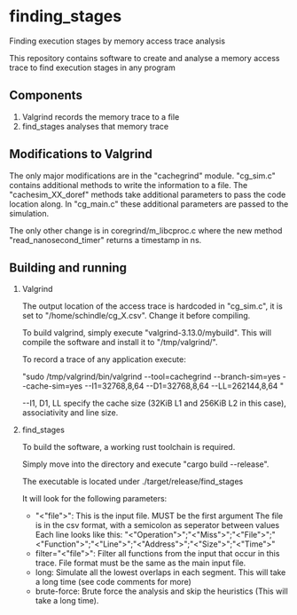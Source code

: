 # finding_stages
Finding execution stages by memory access trace analysis

This repository contains software to create and analyse a memory access trace to find execution stages in any program

## Components
1. Valgrind records the memory trace to a file
2. find_stages analyses that memory trace

## Modifications to Valgrind
The only major modifications are in the "cachegrind" module.
"cg_sim.c" contains additional methods to write the information to a file.
The "cachesim_XX_doref" methods take additional parameters to pass the code location along.
In "cg_main.c" these additional parameters are passed to the simulation.

The only other change is in coregrind/m_libcproc.c where the new method "read_nanosecond_timer" returns a timestamp in ns.

## Building and running
1. Valgrind

   The output location of the access trace is hardcoded in "cg_sim.c", it is set to "/home/schindle/cg_X.csv".
   Change it before compiling.

   To build valgrind, simply execute "valgrind-3.13.0/mybuild".
   This will compile the software and install it to "/tmp/valgrind/".

   To record a trace of any application execute:

   "sudo /tmp/valgrind/bin/valgrind --tool=cachegrind --branch-sim=yes --cache-sim=yes --I1=32768,8,64 --D1=32768,8,64 --LL=262144,8,64 <APPLICATION>"

   --I1, D1, LL specify the cache size (32KiB L1 and 256KiB L2 in this case), associativity and line size.

2. find_stages

   To build the software, a working rust toolchain is required.

   Simply move into the directory and execute "cargo build --release".

   The executable is located under ./target/release/find_stages

   It will look for the following parameters:
   - "<"file">": This is the input file. MUST be the first argument
     The file is in the csv format, with a semicolon as seperator between values
     Each line looks like this:
     "<"Operation">";"<"Miss">";"<"File">";"<"Function">";"<"Line">";"<"Address">";"<"Size">";"<"Time">"
   - filter="<"file">": Filter all functions from the input that occur in this trace. File format must be the same as the main input file.
   - long: Simulate all the lowest overlaps in each segment. This will take a long time (see code comments for more)
   - brute-force: Brute force the analysis and skip the heuristics (This will take a long time).
